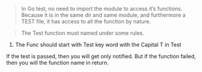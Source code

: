 > In Go test, no need to import the module to access it’s functions. Because it is in the same dir and same module, and furthermore a TEST file, it has access to all the function by nature.
> 

> The Test function must named under some rules.
> 
1. The Func should start with Test key word with the Capital T in Test

If the test is passed, then you will get only notified. But if the function failed, then you will the function name in return.